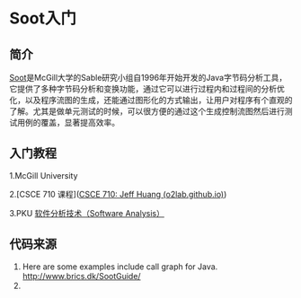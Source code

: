 # Soot入门

## 简介

[Soot](https://github.com/soot-oss/soot)是McGill大学的Sable研究小组自1996年开始开发的Java字节码分析工具，它提供了多种字节码分析和变换功能，通过它可以进行过程内和过程间的分析优化，以及程序流图的生成，还能通过图形化的方式输出，让用户对程序有个直观的了解。尤其是做单元测试的时候，可以很方便的通过这个生成控制流图然后进行测试用例的覆盖，显著提高效率。

## 入门教程

1.McGill University

2.[CSCE 710 课程]([CSCE 710: Jeff Huang (o2lab.github.io)](https://o2lab.github.io/710/))

3.PKU [软件分析技术（Software Analysis）](https://xiongyingfei.github.io/SA/2022/main.htm)

## 代码来源
1. Here are some examples include call graph for Java. http://www.brics.dk/SootGuide/
2. 